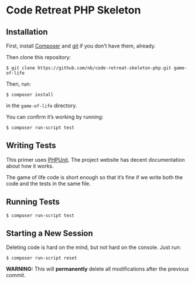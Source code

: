 # Code Retreat PHP Skeleton

## Installation

First, install [Composer](https://getcomposer.org) and [git](http://git-scm.com) if you don’t have them, already.

Then clone this repository:


```
$ git clone https://github.com/nb/code-retreat-skeleton-php.git game-of-life
```

Then, run:

```
$ composer install
```

in the `game-of-life` directory.

You can confirm it’s working by running:

```
$ composer run-script test
```

## Writing Tests

This primer uses [PHPUnit](https://phpunit.de/). The project website has decent documentation about how it works.

The game of life code is short enough so that it’s fine if we write both the code and the tests in the same file.

## Running Tests

```
$ composer run-script test
```

## Starting a New Session

Deleting code is hard on the mind, but not hard on the console. Just run:

```
$ composer run-script reset
```

**WARNING:** This will **permanently** delete all modifications after the previous commit.
